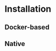 # Installation
<!-- as needed: link to configuration, compatibility-reference [versions]) -->

## Docker-based

## Native <!-- say that its not recommended, give a link to the dockerfile as reference, contact us if required -->
